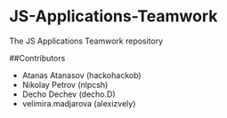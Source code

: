 # JS-Applications-Teamwork
The JS Applications Teamwork repository

##Contributors
- Atanas Atanasov (hackohackob)
- Nikolay Petrov (nlpcsh)
- Decho Dechev (decho.D)
- velimira.madjarova (alexizvely)
